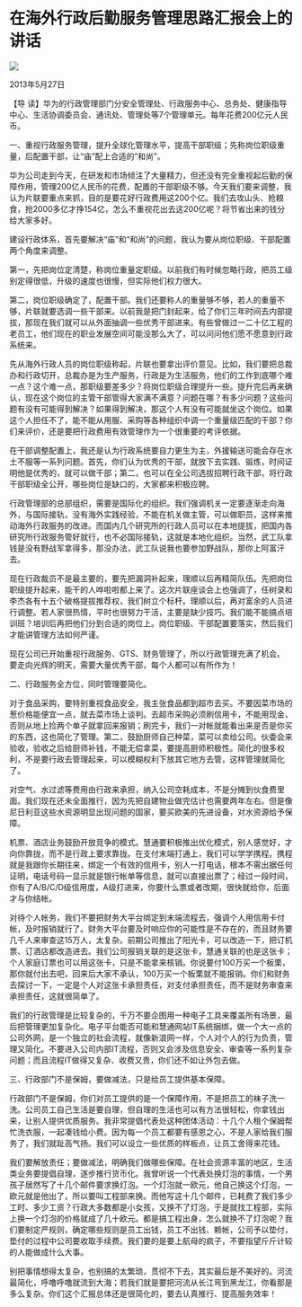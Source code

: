 # 在海外行政后勤服务管理思路汇报会上的讲话
<img class="pv" src="https://api.visitor.plantree.me/visitor-badge/pv?namespace=plantree.me&key=renzhengfei-speeches/./docs/speeches/2013/05/在海外行政后勤服务管理思路汇报会上的讲话.md">


2013年5月27日



【导  读】华为的行政管理部门分安全管理处、行政服务中心、总务处、健康指导中心、生活协调委员会、通讯处、管理处等7个管理单元。每年花费200亿元人民币。



一、重视行政服务管理，提升全球化管理水平，提高干部职级；先称岗位职级重量，后配置干部，让“庙”配上合适的“和尚”。

华为公司走到今天，在研发和市场倾注了大量精力，但还没有完全重视起后勤的保障作用，管理200亿人民币的花费，配置的干部职级不够。今天我们要来调整，我认为片联要重点来抓，目的是要花好行政费用这200个亿。我们去攻山头、抢粮食，抢2000多亿才挣154亿，怎么不重视花出去这200亿呢？将节省出来的钱分给大家多好。

建设行政体系，首先要解决“庙”和“和尚”的问题，我认为要从岗位职级、干部配置两个角度来调整。

第一，先把岗位定清楚，称岗位重量定职级。以前我们有时候忽略行政，把员工级别定得很低，升级的速度也很慢，但实际他们权力很大。

第二，岗位职级确定了，配置干部。我们还要称人的重量够不够，若人的重量不够，片联就要选调一些干部来。以前我是把门封起来，给了你们三年时间去内部提拔，那现在我们就可以从外面抽调一些优秀干部进来。有些曾做过一二十亿工程的老员工，他们现在的职业发展空间可能没那么大了，可以问问他们愿不愿意到行政系统来。

先从海外行政人员的岗位职级称起，片联也要拿出评价意见。比如，我们要把总裁办和行政切开，总裁办是为生产服务，行政是为生活服务，他们的工作到底哪个难一点？这个难一点，那职级要差多少？将岗位职级合理提升一些。提升完后再来确认，现在这个岗位的主管干部管得大家满不满意？问题在哪？有多少问题？这些问题有没有可能得到解决？如果得到解决，那这个人有没有可能就坐这个岗位。如果这个人担任不了，能不能从用服、采购等各种组织中调一个重量级匹配的干部？你们来评价，还是要把行政费用有效管理作为一个很重要的考评依据。

在干部调整配置上，我还是认为行政系统要自力更生为主，外援输送可能会存在水土不服等一系列问题。首先，你们认为优秀的干部，就放下去实践、锻炼，时间证明他是优秀的，就可以做干部；第二，也可以在全公司选拔招聘行政干部，将行政干部职级全公开，哪些岗位是缺口的，大家都来积极应聘。

行政管理部的总部组织，需要是国际化的组织。我们强调机关一定要逐渐走向海外，与国际接轨，没有海外实践经验，不能在机关做主管，可以做职员，这样来推动海外行政服务的改进。而国内几个研究所的行政人员可以在本地提拔，把国内各研究所行政服务管好就行，也不必国际接轨，这就是本地化组织。当然，武工队拿钱是没有野战军拿得多，那没办法，武工队说我也要参加野战队，那你上阿富汗去。

现在行政裁员不是最主要的，要先把漏洞补起来，理顺以后再精简队伍。先把岗位职级提升起来，能干的人哗啦啦都上来了。这次片联座谈会上也强调了，任树录和李杰各有十五个破格提拔推荐权，我们树立个标杆。理顺以后，再对富余的人员进行调整。若人家很热情，平时也很努力干活，主要是缺少技巧。我们能不能搞点培训班？培训后再把他们分到合适的岗位上。岗位职级、干部配置要落实，然后我们才能讲管理方法如何严谨。

现在公司已开始重视行政服务、GTS、财务管理了，所以行政管理充满了机会。要走向光辉的明天，需要大量优秀干部，每个人都可以有所作为！

二、行政服务全方位，同时管理要简化。

对于食品采购，要特别重视食品安全，我主张食品都到超市去买。不要因菜市场的葱价格能便宜一点，就去菜市场上谈判。去超市采购必须刷信用卡，不能用现金，否则从地上捡两个单子就拿回来报销；刷完卡，我们一对帐就能看出来是否是你买的东西，这也简化了管理。第二，鼓励厨师自己种菜，菜可以卖给公司。伙委会来验收，验收之后给厨师补钱，不能无偿拿菜，要提高厨师积极性。简化的很多权利，不是要行政去管理起来，可以模糊权利下放其它地方去管，这样管理就简化了。

对空气、水过滤等费用由行政来承担，纳入公司空耗成本，不是分摊到伙食费里面。我们现在还未全面推行，因为先把自建物业做完估计也需要两年左右。但是像尼日利亚这些水资源明显出现问题的国家，要买欧美的先进设备，对水资源给予保障。

机票、酒店业务鼓励开放竞争的模式。慧通要积极推出优化模式，别人感觉好，才向你靠拢，而不是行政上要求靠拢。在支付末端打通上，我们可以学学携程。携程就是我跟你长期往来，绑定一个有效的信用卡，别人一打电话，根本不需出据任何证明，电话号码一显示就是银行帐单等信息，就可以直接出票了；经过一段时间，你有了A/B/C/D级信用度，A级打进来，你要什么票或者改期，很快就给你，后面才与你结帐。

对待个人帐务，我们不要把财务大平台绑定到末端流程去，强调个人用信用卡付帐，及时报销就行了。财务大平台要及时响应你的可能性是不存在的，而且财务要几千人来审查这15万人，太复杂。前期公司推出了阳光卡，可以改造一下，把订机票、订酒店都改造进去。我们公司报销关联的是这张卡，慧通关联的也是这张卡；个人家庭订票也可以用这张卡，只是不能拿来核销。你说要付100万买一个板栗，那你就付出去吧，回来后大家不承认，100万买一个板栗就不能报销。你们和财务去探讨一下，一定是个人对这张卡承担责任，对支付承担责任，而不是财务审查来承担责任，这就很简单了。

我们的行政管理是比较复杂的，千万不要企图用一种电子工具来覆盖所有场景，最后把管理更加复杂化。电子平台能否可能和慧通网站IT系统捆绑，做一个大一点的公司外网，是一个独立的社会流程，就像新浪网一样，个人对个人的行为负责，管理又简化。不要进入公司内部IT流程，否则又会涉及信息安全、审查等一系列复杂问题；而且流程IT做得又复杂、收费又贵，你们还不如让外包去做。

三、行政部门不是保姆，要做减法，只是给员工提供基本保障。

行政部门不是保姆，你们对员工提供的是一个保障作用，不是把员工的袜子洗一洗。公司员工自己生活是要自理，但自理的生活也可以有方法很轻松，你拿钱出来，让别人提供优质服务。我非常提倡代表处这种团体活动：十几个人租个保姆帮忙洗衣服，一起凑钱给小费。因为每一个员工都要有感恩之心，不是人家给我们服务了，我们就趾高气扬。我们可以设立一些优质的样板点，让员工舍得来花钱。

我们要解放责任；要做减法，明确我们做哪些保障。在社会资源丰富的地区，生活类业务要提倡自理，逐步推行货币化。我曾听说一个代表处换灯泡的事情，一个男孩子居然写了十几个邮件要求换灯泡。一个灯泡就一欧元，他自己换这个灯泡，一欧元就是他出了，所以要叫工程部来换。而他写这十几个邮件，已耗费了我们多少工时、多少工资？行政大多数都是小女孩，又换不了灯泡，于是就找工程部，实际上换一个灯泡的价格就成了几十欧元。都是搞工程出身，怎么就换不了灯泡呢？我们要制定严规则，确定哪些规则是员工出钱，员工不出钱、赖帐，公司予以垫付，垫付的过程中公司要收取手续费。我们要的是要上航母的疯子，不要指望斤斤计较的人能做成什么大事。

别把事情想得太复杂，也别搞的太繁琐，贯彻不下去，其实最后是不美好的。河流最简化，呼噜呼噜就流到大海；若我们就是要把河流从长江弯到黑龙江，你看那是多么复杂。你们这个汇报总体还是很简化的，要去认真推行、提高服务效率！
